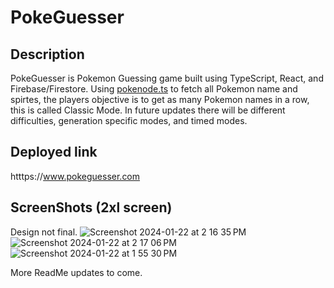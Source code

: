 # PokeGuesser

## Description
PokeGuesser is Pokemon Guessing game built using TypeScript, React, and Firebase/Firestore. Using [pokenode.ts](https://github.com/Gabb-c/pokenode-ts) to fetch all Pokemon name and spirtes, the players objective is to get as many Pokemon names in a row, this is called Classic Mode. In future updates there will be different difficulties, generation specific modes, and timed modes.

## Deployed link
htttps://www.pokeguesser.com

## ScreenShots (2xl screen)
Design not final.
![Screenshot 2024-01-22 at 2 16 35 PM](https://github.com/StunnaDawg/PokeGuesser/assets/117373824/84596661-aeae-421e-870e-f54e680c3044)
![Screenshot 2024-01-22 at 2 17 06 PM](https://github.com/StunnaDawg/PokeGuesser/assets/117373824/8c045888-a574-4c76-a1ce-ff9f5cb77156)
![Screenshot 2024-01-22 at 1 55 30 PM](https://github.com/StunnaDawg/PokeGuesser/assets/117373824/53b3aa60-4bce-4387-8df0-658fe7422040)

More ReadMe updates to come.
